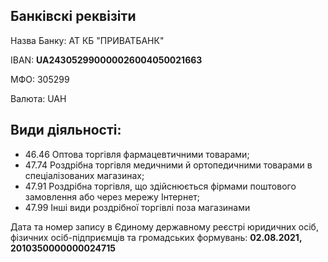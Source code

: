 ## Банківскі реквізіти

Назва Банку: АТ КБ "ПРИВАТБАНК"

IBAN: **UA243052990000026004050021663**


МФО: 305299

Валюта: UAH


## Види діяльності:
 - 46.46 Оптова торгівля фармацевтичними товарами;
 - 47.74 Роздрібна торгівля медичними й ортопедичними товарами в спеціалізованих магазинах;
 - 47.91 Роздрібна торгівля, що здійснюється фірмами поштового замовлення або через мережу Інтернет;
 - 47.99 Інші види роздрібної торгівлі поза магазинами

Дата та номер запису в Єдиному державному реєстрі юридичних осіб,
фізичних осіб-підприємців та громадських формувань:
**02.08.2021, 2010350000000024715**
